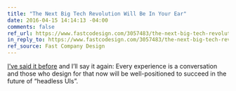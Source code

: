 ```yaml
---
title: "The Next Big Tech Revolution Will Be In Your Ear"
date: 2016-04-15 14:14:13 -04:00
comments: false
ref_url: https://www.fastcodesign.com/3057483/the-next-big-tech-revolution-will-be-in-your-ear
in_reply_to: https://www.fastcodesign.com/3057483/the-next-big-tech-revolution-will-be-in-your-ear
ref_source: Fast Company Design
---
```


[I’ve said it before](https://www.aaron-gustafson.com/notebook/learn-from-the-past-enhance-for-the-future/#ii-interface-is-conversation) and I’ll say it again: Every experience is a conversation and those who design for that now will be well-positioned to succeed in the future of “headless UIs”.